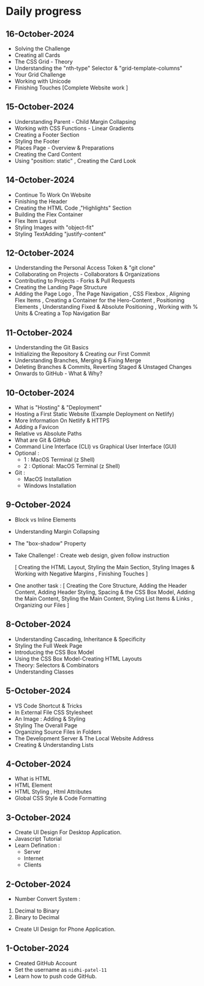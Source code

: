 # Daily progress
## 16-October-2024
- Solving the Challenge 
- Creating all Cards
- The CSS Grid - Theory
- Understanding the "nth-type" Selector & "grid-template-columns" 
- Your Grid Challenge
- Working with Unicode
- Finishing Touches [Complete Website work ]

## 15-October-2024
-  Understanding Parent - Child Margin Collapsing
- Working with CSS Functions - Linear Gradients
- Creating a Footer Section
- Styling the Footer 
- Places Page - Overview & Preparations 
- Creating the Card Content
- Using "position: static" , Creating the Card Look

## 14-October-2024
- Continue To Work On Website 
- Finishing the Header 
- Creating the HTML Code ,"Highlights" Section
- Building the Flex Container
- Flex Item Layout
- Styling Images with "object-fit"
- Styling TextAdding "justify-content" 

## 12-October-2024
-  Understanding the Personal Access Token & "git clone"
- Collaborating on Projects - Collaborators & Organizations
- Contributing to Projects - Forks & Pull Requests
- Creating the Landing Page Structure
- Adding the Page Logo , The Page Navigation , CSS Flexbox , Aligning Flex Items , Creating a Container for the Hero-Content , Positioning Elements , Understanding Fixed & Absolute Positioning , Working with % Units & Creating a Top Navigation Bar   

## 11-October-2024
- Understanding the Git Basics
- Initializing the Repository & Creating our First Commit 
- Understanding Branches, Merging & Fixing Merge
- Deleting Branches & Commits, Reverting Staged & Unstaged Changes
-  Onwards to GitHub - What & Why? 

## 10-October-2024
- What is "Hosting" & "Deployment"
- Hosting a First Static Website (Example Deployment on Netlify)
- More Information On Netlify & HTTPS
-  Adding a Favicon
- Relative vs Absolute Paths
- What are Git & GitHub
- Command Line Interface (CLI) vs Graphical User Interface (GUI) 
- Optional : 
  - 1 : MacOS Terminal (z Shell)  
  - 2 : Optional: MacOS Terminal (z Shell) 
- Git : 
  - MacOS Installation 
  - Windows Installation

## 9-October-2024
- Block vs Inline Elements 
- Understanding Margin Collapsing
- The "box-shadow" Property 
- Take Challenge! : Create web design, given follow instruction 

   [ Creating the HTML Layout, Styling the Main Section, Styling Images & Working with Negative Margins , Finishing Touches ] 
- One another task : [ Creating the Core Structure, Adding the Header Content, Adding Header Styling, Spacing & the CSS Box Model, Adding the Main Content, Styling the Main Content, Styling List Items & Links , Organizing our Files ]   

## 8-October-2024
- Understanding Cascading, Inheritance & Specificity
- Styling the Full Week Page
- Introducing the CSS Box Model
- Using the CSS Box Model-Creating HTML Layouts
- Theory: Selectors & Combinators
- Understanding Classes 

## 5-October-2024
- VS Code Shortcut & Tricks
- In External File CSS Stylesheet
- An Image : Adding & Styling
- Styling The Overall Page
- Organizing Source Files in Folders
- The Development Server & The Local   Website Address
- Creating & Understanding Lists

## 4-October-2024
- What is HTML
- HTML Element
- HTML Styling , Html Attributes
- Global CSS Style &  Code Formatting 

## 3-October-2024
- Create UI Design For Desktop Application.
- Javascript Tutorial
- Learn Defination :
  - Server 
  - Internet
  - Clients
  
## 2-October-2024 
- Number Convert System : 
 1. Decimal to Binary 
 2. Binary to Decimal
 - Create UI Design for Phone Application.
 
## 1-October-2024
- Created GitHub Account
- Set the username as `nidhi-patel-11`
- Learn how to push code GitHub.
